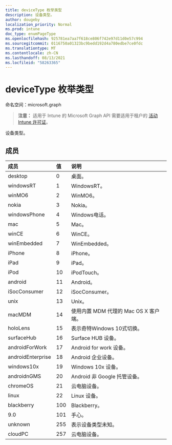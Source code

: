 ```yaml
---
title: deviceType 枚举类型
description: 设备类型。
author: dougeby
localization_priority: Normal
ms.prod: intune
doc_type: enumPageType
ms.openlocfilehash: 925781ea7aa7f618ce806f742e97d11d0e57c994
ms.sourcegitcommit: 0116750a01323bc9bedd192d4a780edbe7ce0fdc
ms.translationtype: MT
ms.contentlocale: zh-CN
ms.lasthandoff: 08/13/2021
ms.locfileid: "58263365"
---
```

# <a name="devicetype-enum-type"></a>deviceType 枚举类型

命名空间：microsoft.graph

> **注意：** 适用于 Intune 的 Microsoft Graph API 需要适用于租户的 [活动 Intune 许可证](https://go.microsoft.com/fwlink/?linkid=839381)。

设备类型。

## <a name="members"></a>成员
|成员|值|说明|
|:---|:---|:---|
|desktop|0|桌面。|
|windowsRT|1 |WindowsRT。|
|winMO6|2 |WinMO6。|
|nokia|3 |Nokia。|
|windowsPhone|4 |Windows电话。|
|mac|5 |Mac。|
|winCE|6 |WinCE。|
|winEmbedded|7 |WinEmbedded。|
|iPhone|8 |iPhone。|
|iPad|9 |iPad。|
|iPod|10 |iPodTouch。|
|android|11 |Android。|
|iSocConsumer|12 |iSocConsumer。|
|unix|13 |Unix。|
|macMDM|14 |使用内置 MDM 代理的 Mac OS X 客户端。|
|holoLens|15 |表示奇特Windows 10式切换。|
|surfaceHub|16 |Surface HUB 设备。|
|androidForWork|17 |Android for work 设备。|
|androidEnterprise|18 |Android 企业设备。|
|windows10x|19|Windows 10x 设备。|
|androidnGMS|20|Android 非 Google 托管设备。|
|chromeOS| 21|云电脑设备。|
|linux|22|Linux 设备。|
|blackberry|100|Blackberry。|
|9.0|101|手心。|
|unknown|255|表示设备类型未知。|
|cloudPC|257|云电脑设备。|




